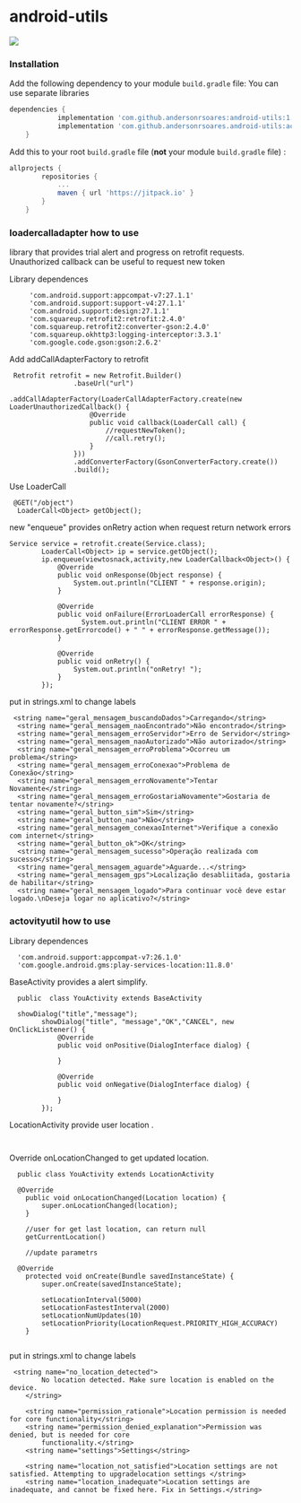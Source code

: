 # android-utils

[![](https://jitpack.io/v/andersonrsoares/android-utils.svg)](https://jitpack.io/#andersonrsoares/android-utils)

### Installation

Add the following dependency to your module `build.gradle` file:
 You can use separate libraries
```gradle
dependencies {
            implementation 'com.github.andersonrsoares:android-utils:1.0.11'
            implementation 'com.github.andersonrsoares.android-utils:activityutil:1.0.11'
    }
```

Add this to your root `build.gradle` file (**not** your module `build.gradle` file) :
```gradle
allprojects {
		repositories {
			...
			maven { url 'https://jitpack.io' }
		}
	}
```

### loadercalladapter how to use
library that provides trial alert and progress on retrofit requests. Unauthorized callback can be useful to request new token 


Library dependences 
```
     'com.android.support:appcompat-v7:27.1.1'
     'com.android.support:support-v4:27.1.1'
     'com.android.support:design:27.1.1'
     'com.squareup.retrofit2:retrofit:2.4.0'
     'com.squareup.retrofit2:converter-gson:2.4.0'
     'com.squareup.okhttp3:logging-interceptor:3.3.1'
     'com.google.code.gson:gson:2.6.2'
```

Add addCallAdapterFactory to retrofit
```
 Retrofit retrofit = new Retrofit.Builder()
                .baseUrl("url")
                .addCallAdapterFactory(LoaderCallAdapterFactory.create(new LoaderUnauthorizedCallback() {
                    @Override
                    public void callback(LoaderCall call) {
                        //requestNewToken();
                        //call.retry();
                    }
                }))
                .addConverterFactory(GsonConverterFactory.create())
                .build();
```

Use LoaderCall 
```
 @GET("/object")
  LoaderCall<Object> getObject();
 ```
 
new "enqueue" provides onRetry action when request return network errors  
```
Service service = retrofit.create(Service.class);
        LoaderCall<Object> ip = service.getObject();
        ip.enqueue(viewtosnack,activity,new LoaderCallback<Object>() {
            @Override
            public void onResponse(Object response) {
                System.out.println("CLIENT " + response.origin);
            }

            @Override
            public void onFailure(ErrorLoaderCall errorResponse) {
                  System.out.println("CLIENT ERROR " + errorResponse.getErrorcode() + " " + errorResponse.getMessage());
            }

            @Override
            public void onRetry() {
                System.out.println("onRetry! ");
            }
        });
```
put in strings.xml to change labels
```
 <string name="geral_mensagem_buscandoDados">Carregando</string>
  <string name="geral_mensagem_naoEncontrado">Não encontrado</string>
  <string name="geral_mensagem_erroServidor">Erro de Servidor</string>
  <string name="geral_mensagem_naoAutorizado">Não autorizado</string>
  <string name="geral_mensagem_erroProblema">Ocorreu um problema</string>
  <string name="geral_mensagem_erroConexao">Problema de Conexão</string>
  <string name="geral_mensagem_erroNovamente">Tentar Novamente</string>
  <string name="geral_mensagem_erroGostariaNovamente">Gostaria de tentar novamente?</string>
  <string name="geral_button_sim">Sim</string>
  <string name="geral_button_nao">Não</string>
  <string name="geral_mensagem_conexaoInternet">Verifique a conexão com internet</string>
  <string name="geral_button_ok">OK</string>
  <string name="geral_mensagem_sucesso">Operação realizada com sucesso</string>
  <string name="geral_mensagem_aguarde">Aguarde...</string>
  <string name="geral_mensagem_gps">Localização desabliitada, gostaria de habilitar</string>
  <string name="geral_mensagem_logado">Para continuar você deve estar logado.\nDeseja logar no aplicativo?</string>
```

### actovityutil how to use

Library dependences 
```
  'com.android.support:appcompat-v7:26.1.0'
  'com.google.android.gms:play-services-location:11.8.0'
```

BaseActivity provides a alert simplify.  
```
  public  class YouActivity extends BaseActivity

  showDialog("title","message");
        showDialog("title", "message","OK","CANCEL", new OnClickListener() {
            @Override
            public void onPositive(DialogInterface dialog) {
                
            }

            @Override
            public void onNegative(DialogInterface dialog) {

            }
        });
```

LocationActivity provide user location . 


```
  
```

Override onLocationChanged to get updated location.
```
  public class YouActivity extends LocationActivity

  @Override
    public void onLocationChanged(Location location) {
        super.onLocationChanged(location);
    }
    
    //user for get last location, can return null
    getCurrentLocation()
    
    //update parametrs
    
  @Override
    protected void onCreate(Bundle savedInstanceState) {
        super.onCreate(savedInstanceState);
        
        setLocationInterval(5000) 
        setLocationFastestInterval(2000)
        setLocationNumUpdates(10)
        setLocationPriority(LocationRequest.PRIORITY_HIGH_ACCURACY)
    }
    
```

put in strings.xml to change labels
```
 <string name="no_location_detected">
        No location detected. Make sure location is enabled on the device.
    </string>

    <string name="permission_rationale">Location permission is needed for core functionality</string>
    <string name="permission_denied_explanation">Permission was denied, but is needed for core
        functionality.</string>
    <string name="settings">Settings</string>

    <string name="location_not_satisfied">Location settings are not satisfied. Attempting to upgradelocation settings </string>
    <string name="location_inadequate">Location settings are inadequate, and cannot be fixed here. Fix in Settings.</string>
```

